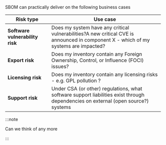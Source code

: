 

SBOM can practically deliver on the following business cases 



| **Risk type**                   | **Use case**                                                 |
| ------------------------------- | ------------------------------------------------------------ |
| **Software vulnerability risk** | Does my system have any critical vulnerabilities?A new critical CVE is announced in component X - which of my systems are impacted? |
| **Export risk**                 | Does my inventory contain any Foreign Ownership, Control, or Influence (FOCI) issues? |
| **Licensing risk**              | Does my inventory contain any licensing risks - e.g. GPL pollution ? |
| **Support risk**                | Under CSA (or other) regulations, what software support liabilities exist through dependencies on external (open source?) systems |

:::note

Can we think of any more 





:::
